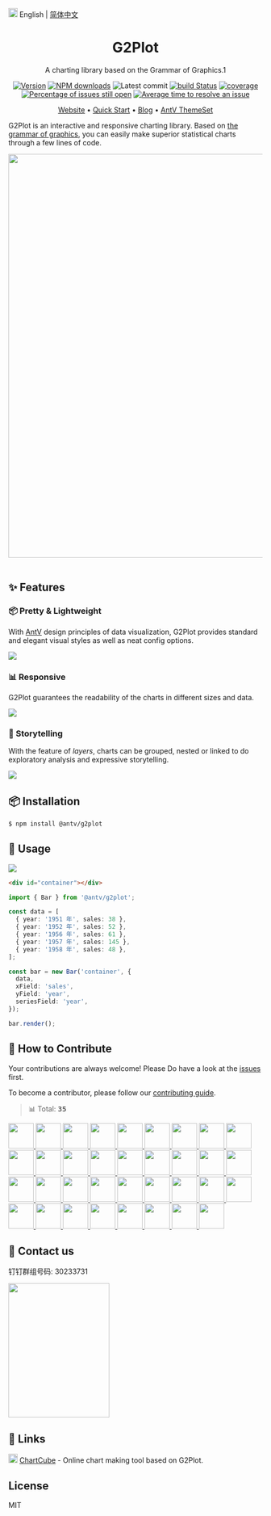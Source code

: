 <img src="https://gw.alipayobjects.com/zos/antfincdn/R8sN%24GNdh6/language.svg" width="18"> English | [简体中文](./README.zh-CN.md)

<h1 align="center">G2Plot</h1>

<div align="center">

A charting library based on the Grammar of Graphics.1

[![Version](https://badgen.net/npm/v/@antv/g2plot)](https://npmjs.com/@antv/g2plot)
[![NPM downloads](https://img.shields.io/npm/dm/@antv/g2plot.svg)](https://npmjs.com/@antv/g2plot)
![Latest commit](https://badgen.net/github/last-commit/antvis/G2Plot)
[![build Status](https://github.com/antvis/G2Plot/workflows/build/badge.svg?branch=master)](https://github.com/antvis/G2Plot/actions?query=workflow%3Abuild)
[![coverage](https://img.shields.io/coveralls/antvis/G2Plot/master.svg)](https://coveralls.io/github/antvis/G2Plot)
[![Percentage of issues still open](http://isitmaintained.com/badge/open/antvis/g2plot.svg)](http://isitmaintained.com/project/antvis/g2plot "Percentage of issues still open")
[![Average time to resolve an issue](http://isitmaintained.com/badge/resolution/antvis/g2plot.svg)](http://isitmaintained.com/project/antvis/g2plot "Average time to resolve an issue")

<p align="center">
  <a href="https://g2plot.antv.vision/en">Website</a> •
  <a href="https://g2plot.antv.vision/en/docs/manual/getting-started">Quick Start</a> •
  <a href="https://www.yuque.com/antv/g2plot">Blog</a> •
  <a href="https://github.com/antvis/theme-set">AntV ThemeSet</a>
</p>

</div>

G2Plot is an interactive and responsive charting library.
Based on [the grammar of graphics](https://github.com/antvis/g2), you can easily make superior statistical charts through a few lines of code.

<div align="center">
<img src="https://gw.alipayobjects.com/mdn/rms_d314dd/afts/img/A*sXqrRrEwFRQAAAAAAAAAAABkARQnAQ" width="800">
</div>
<br/>

## ✨ Features

### 📦 Pretty & Lightweight

With [AntV](https://antv.vision/en) design principles of data visualization, G2Plot provides standard and elegant visual styles as well as neat config options.

<img src="https://gw.alipayobjects.com/mdn/rms_d314dd/afts/img/A*rqI2Qqt0pTwAAAAAAAAAAABkARQnAQ" />

### 📊 Responsive

G2Plot guarantees the readability of the charts in different sizes and data.

<img src="https://gw.alipayobjects.com/mdn/rms_d314dd/afts/img/A*ifK1TLi_4WoAAAAAAAAAAABkARQnAQ" />

### 🔳 Storytelling

With the feature of _layers_, charts can be grouped, nested or linked to do exploratory analysis and expressive storytelling.

<img src="https://gw.alipayobjects.com/mdn/rms_d314dd/afts/img/A*gd00QaD9110AAAAAAAAAAABkARQnAQ" />

## 📦 Installation

```bash
$ npm install @antv/g2plot
```

## 🔨 Usage

<img src="https://gw.alipayobjects.com/mdn/rms_d314dd/afts/img/A*37siRJftYDIAAAAAAAAAAABkARQnAQ" />

```html
<div id="container"></div>
```

```ts
import { Bar } from '@antv/g2plot';

const data = [
  { year: '1951 年', sales: 38 },
  { year: '1952 年', sales: 52 },
  { year: '1956 年', sales: 61 },
  { year: '1957 年', sales: 145 },
  { year: '1958 年', sales: 48 },
];

const bar = new Bar('container', {
  data,
  xField: 'sales',
  yField: 'year',
  seriesField: 'year',
});

bar.render();
```

## 🤝 How to Contribute

Your contributions are always welcome! Please Do have a look at the [issues](https://github.com/antvis/g2plot/issues) first.

To become a contributor, please follow our [contributing guide](https://github.com/antvis/g2plot/blob/master/CONTRIBUTING.md).

> 📊 Total: <kbd>**35**</kbd>

<a href="https://github.com/visiky" title="visiky">
  <img src="https://avatars.githubusercontent.com/u/15646325?v=4" width="50" />
</a>
<a href="https://github.com/hustcc" title="hustcc">
  <img src="https://avatars.githubusercontent.com/u/7856674?v=4" width="50" />
</a>
<a href="https://github.com/lxfu1" title="lxfu1">
  <img src="https://avatars.githubusercontent.com/u/31396322?v=4" width="50" />
</a>
<a href="https://github.com/liuzhenying" title="liuzhenying">
  <img src="https://avatars.githubusercontent.com/u/11748654?v=4" width="50" />
</a>
<a href="https://github.com/zqlu" title="zqlu">
  <img src="https://avatars.githubusercontent.com/u/1142242?v=4" width="50" />
</a>
<a href="https://github.com/arcsin1" title="arcsin1">
  <img src="https://avatars.githubusercontent.com/u/13724222?v=4" width="50" />
</a>
<a href="https://github.com/zhangzhonghe" title="zhangzhonghe">
  <img src="https://avatars.githubusercontent.com/u/38434641?v=4" width="50" />
</a>
<a href="https://github.com/yp0413150120" title="yp0413150120">
  <img src="https://avatars.githubusercontent.com/u/24318174?v=4" width="50" />
</a>
<a href="https://github.com/BBSQQ" title="BBSQQ">
  <img src="https://avatars.githubusercontent.com/u/35586469?v=4" width="50" />
</a>
<a href="https://github.com/DarrenPei" title="DarrenPei">
  <img src="https://avatars.githubusercontent.com/u/42288791?v=4" width="50" />
</a>
<a href="https://github.com/pearmini" title="pearmini">
  <img src="https://avatars.githubusercontent.com/u/49330279?v=4" width="50" />
</a>
<a href="https://github.com/connono" title="connono">
  <img src="https://avatars.githubusercontent.com/u/36756846?v=4" width="50" />
</a>
<a href="https://github.com/yujs" title="yujs">
  <img src="https://avatars.githubusercontent.com/u/16610138?v=4" width="50" />
</a>
<a href="https://github.com/afc163" title="afc163">
  <img src="https://avatars.githubusercontent.com/u/507615?v=4" width="50" />
</a>
<a href="https://github.com/mjul" title="mjul">
  <img src="https://avatars.githubusercontent.com/u/142868?v=4" width="50" />
</a>
<a href="https://github.com/jinhuiWong" title="jinhuiWong">
  <img src="https://avatars.githubusercontent.com/u/23117130?v=4" width="50" />
</a>
<a href="https://github.com/kagawagao" title="kagawagao">
  <img src="https://avatars.githubusercontent.com/u/6930280?v=4" width="50" />
</a>
<a href="https://github.com/MrSmallLiu" title="MrSmallLiu">
  <img src="https://avatars.githubusercontent.com/u/26038018?v=4" width="50" />
</a>
<a href="https://github.com/ntscshen" title="ntscshen">
  <img src="https://avatars.githubusercontent.com/u/21041458?v=4" width="50" />
</a>
<a href="https://github.com/guonanci" title="guonanci">
  <img src="https://avatars.githubusercontent.com/u/12762626?v=4" width="50" />
</a>
<a href="https://github.com/ai-qing-hai" title="ai-qing-hai">
  <img src="https://avatars.githubusercontent.com/u/65594180?v=4" width="50" />
</a>
<a href="https://github.com/DawnLck" title="DawnLck">
  <img src="https://avatars.githubusercontent.com/u/12195307?v=4" width="50" />
</a>
<a href="https://github.com/CarisL" title="CarisL">
  <img src="https://avatars.githubusercontent.com/u/13416424?v=4" width="50" />
</a>
<a href="https://github.com/mayneyao" title="mayneyao">
  <img src="https://avatars.githubusercontent.com/u/6588202?v=4" width="50" />
</a>
<a href="https://github.com/Plortinus" title="Plortinus">
  <img src="https://avatars.githubusercontent.com/u/20693993?v=4" width="50" />
</a>
<a href="https://github.com/csjkevin" title="csjkevin">
  <img src="https://avatars.githubusercontent.com/u/17211870?v=4" width="50" />
</a>
<a href="https://github.com/yanglbme" title="yanglbme">
  <img src="https://avatars.githubusercontent.com/u/21008209?v=4" width="50" />
</a>
<a href="https://github.com/beewolf233" title="beewolf233">
  <img src="https://avatars.githubusercontent.com/u/24711525?v=4" width="50" />
</a>
<a href="https://github.com/lqzhgood" title="lqzhgood">
  <img src="https://avatars.githubusercontent.com/u/9134671?v=4" width="50" />
</a>
<a href="https://github.com/neoddish" title="neoddish">
  <img src="https://avatars.githubusercontent.com/u/6898060?v=4" width="50" />
</a>
<a href="https://github.com/stack-stark" title="stack-stark">
  <img src="https://avatars.githubusercontent.com/u/46991054?v=4" width="50" />
</a>
<a href="https://github.com/NewByVector" title="NewByVector">
  <img src="https://avatars.githubusercontent.com/u/20186737?v=4" width="50" />
</a>
<a href="https://github.com/xrkffgg" title="xrkffgg">
  <img src="https://avatars.githubusercontent.com/u/29775873?v=4" width="50" />
</a>
<a href="https://github.com/xingwanying" title="xingwanying">
  <img src="https://avatars.githubusercontent.com/u/10885578?v=4" width="50" />
</a>
<a href="https://github.com/juzhiyuan" title="juzhiyuan">
  <img src="https://avatars.githubusercontent.com/u/2106987?v=4" width="50" />
</a>

## 📧 Contact us

钉钉群组号码: 30233731

<img src="https://gw.alipayobjects.com/zos/antfincdn/9sHnl5k%26u4/dingdingqun.png" width="200" height="266" />

## 🔗 Links

<img src="https://gw.alipayobjects.com/zos/antfincdn/1yMwFkBvyV/chartcube-logo-cube.svg" width="18"> [ChartCube](https://chartcube.alipay.com/) - Online chart making tool based on G2Plot.

## License

MIT
